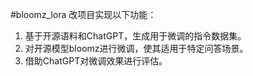 #bloomz_lora
改项目实现以下功能：
1. 基于开源语料和ChatGPT，生成用于微调的指令数据集。
2. 对开源模型bloomz进行微调，使其适用于特定问答场景。
3. 借助ChatGPT对微调效果进行评估。
